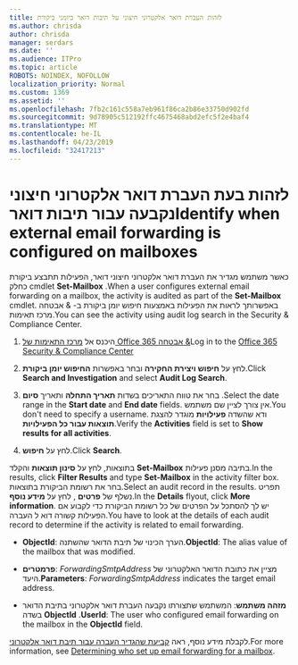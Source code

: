 ```yaml
---
title: לזהות העברת דואר אלקטרוני חיצוני על תיבות דואר ביומני ביקורת
ms.author: chrisda
author: chrisda
manager: serdars
ms.date: ''
ms.audience: ITPro
ms.topic: article
ROBOTS: NOINDEX, NOFOLLOW
localization_priority: Normal
ms.custom: 1369
ms.assetid: ''
ms.openlocfilehash: 7fb2c161c558a7eb961f86ca2b86e33750d902fd
ms.sourcegitcommit: 9d78905c512192ffc4675468abd2efc5f2e4baf4
ms.translationtype: MT
ms.contentlocale: he-IL
ms.lasthandoff: 04/23/2019
ms.locfileid: "32417213"
---
```

# <a name="identify-when-external-email-forwarding-is-configured-on-mailboxes"></a><span data-ttu-id="92c8f-102">לזהות בעת העברת דואר אלקטרוני חיצוני נקבעה עבור תיבות דואר</span><span class="sxs-lookup"><span data-stu-id="92c8f-102">Identify when external email forwarding is configured on mailboxes</span></span>

<span data-ttu-id="92c8f-103">כאשר משתמש מגדיר את העברת דואר אלקטרוני חיצוני דואר, הפעילות תתבצע ביקורת כחלק cmdlet **Set-Mailbox** .</span><span class="sxs-lookup"><span data-stu-id="92c8f-103">When a user configures external email forwarding on a mailbox, the activity is audited as part of the **Set-Mailbox** cmdlet.</span></span> <span data-ttu-id="92c8f-104">באפשרותך לראות את הפעילות באמצעות חיפוש יומן ביקורת ב- & אבטחה מרכז תאימות.</span><span class="sxs-lookup"><span data-stu-id="92c8f-104">You can see the activity using audit log search in the Security & Compliance Center.</span></span>

1. <span data-ttu-id="92c8f-105">היכנס אל [מרכז התאימות של Office 365 אבטחה &](https://protection.office.com/)</span><span class="sxs-lookup"><span data-stu-id="92c8f-105">Log in to the [Office 365 Security & Compliance Center](https://protection.office.com/)</span></span>

2. <span data-ttu-id="92c8f-106">לחץ על **חיפוש ויצירת החקירה** ובחר באפשרות **החיפוש יומן ביקורת**.</span><span class="sxs-lookup"><span data-stu-id="92c8f-106">Click **Search and Investigation** and select **Audit Log Search**.</span></span>

3. <span data-ttu-id="92c8f-107">בחר את טווח התאריכים בשדות **תאריך התחלה** ותאריך **סיום** .</span><span class="sxs-lookup"><span data-stu-id="92c8f-107">Select the date range in the **Start date** and **End date** fields.</span></span> <span data-ttu-id="92c8f-108">אין צורך לציין שם משתמש.</span><span class="sxs-lookup"><span data-stu-id="92c8f-108">You don't need to specify a username.</span></span> <span data-ttu-id="92c8f-109">ודא שהשדה **פעילויות** מוגדר להצגת **תוצאות עבור כל הפעילויות**.</span><span class="sxs-lookup"><span data-stu-id="92c8f-109">Verify the **Activities** field is set to **Show results for all activities**.</span></span>

4. <span data-ttu-id="92c8f-110">לחץ על **חיפוש**.</span><span class="sxs-lookup"><span data-stu-id="92c8f-110">Click **Search**.</span></span>

<span data-ttu-id="92c8f-111">בתוצאות, לחץ על **סינון תוצאות** והקלד **Set-Mailbox** בתיבה מסנן פעילות.</span><span class="sxs-lookup"><span data-stu-id="92c8f-111">In the results, click **Filter Results** and type **Set-Mailbox** in the activity filter box.</span></span> <span data-ttu-id="92c8f-112">בחר את רשומת הביקורת בתוצאות.</span><span class="sxs-lookup"><span data-stu-id="92c8f-112">Select an audit record in the results.</span></span> <span data-ttu-id="92c8f-113">תפריט נשלף של **פרטים** , לחץ על **מידע נוסף**.</span><span class="sxs-lookup"><span data-stu-id="92c8f-113">In the **Details** flyout, click **More information**.</span></span> <span data-ttu-id="92c8f-114">יש לך להסתכל על הפרטים של כל רשומת הביקורת כדי לקבוע אם הפעילות קשורה דוא ל העברה.</span><span class="sxs-lookup"><span data-stu-id="92c8f-114">You have to look at the details of each audit record to determine if the activity is related to email forwarding.</span></span>

- <span data-ttu-id="92c8f-115">**ObjectId**: הערך הכינוי של תיבת הדואר שהשתנה.</span><span class="sxs-lookup"><span data-stu-id="92c8f-115">**ObjectId**: The alias value of the mailbox that was modified.</span></span>

- <span data-ttu-id="92c8f-116">**פרמטרים**: _ForwardingSmtpAddress_ מציין את כתובת הדואר האלקטרוני של היעד.</span><span class="sxs-lookup"><span data-stu-id="92c8f-116">**Parameters**: _ForwardingSmtpAddress_ indicates the target email address.</span></span>

- <span data-ttu-id="92c8f-117">**מזהה משתמש**: המשתמש שתצורתו נקבעה העברת דואר אלקטרוני בתיבת הדואר בשדה **ObjectId** .</span><span class="sxs-lookup"><span data-stu-id="92c8f-117">**UserId**: The user who configured email forwarding on the mailbox in the **ObjectId** field.</span></span>

<span data-ttu-id="92c8f-118">לקבלת מידע נוסף, ראה [קביעת שהגדיר העברה עבור תיבת דואר אלקטרוני](https://docs.microsoft.com/office365/securitycompliance/auditing-troubleshooting-scenarios#determining-who-set-up-email-forwarding-for-a-mailbox).</span><span class="sxs-lookup"><span data-stu-id="92c8f-118">For more information, see [Determining who set up email forwarding for a mailbox](https://docs.microsoft.com/office365/securitycompliance/auditing-troubleshooting-scenarios#determining-who-set-up-email-forwarding-for-a-mailbox).</span></span>
